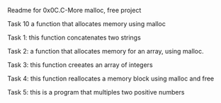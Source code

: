 Readme for 0x0C.C-More malloc, free project

Task 10 a function that allocates memory using malloc

Task 1: this function concatenates two strings

Task 2: a function that allocates memory for an array, using malloc.

Task 3: this function creeates an array of integers

Task 4: this function reallocates a memory block using malloc and free

Task 5: this is a program that multiples two positive numbers
